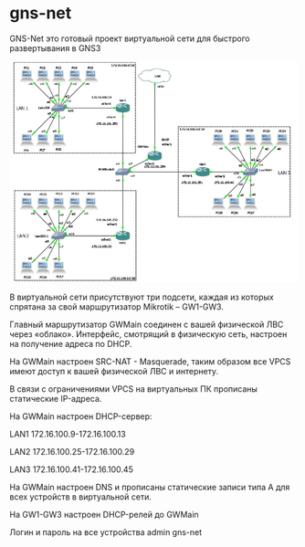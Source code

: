 # gns-net
GNS-Net это готовый проект виртуальной сети для быстрого развертывания в GNS3

![Карта сети GNS-Net](https://raw.githubusercontent.com/vasiliyaltunin/gns-net/master/GNS-LAN.png "Карта сети GNS-Net")

В виртуальной сети присутствуют три подсети, каждая из которых спрятана за свой маршрутизатор Mikrotik – GW1-GW3.

Главный маршрутизатор GWMain соединен с вашей физической ЛВС через «облако». Интерфейс, смотрящий в физическую сеть, настроен на получение адреса по DHCP.

На GWMain настроен SRC-NAT - Masquerade, таким образом все VPCS имеют доступ к вашей физической ЛВС и интернету.

В связи с ограничениями VPCS на виртуальных ПК прописаны статические IP-адреса.

На GWMain настроен DHCP-сервер:

LAN1
172.16.100.9-172.16.100.13

LAN2
172.16.100.25-172.16.100.29

LAN3
172.16.100.41-172.16.100.45

На GWMain настроен DNS и прописаны статические записи типа А для всех устройств в виртуальной сети.

На GW1-GW3 настроен DHCP-релей до GWMain

Логин и пароль на все устройства
admin
gns-net
